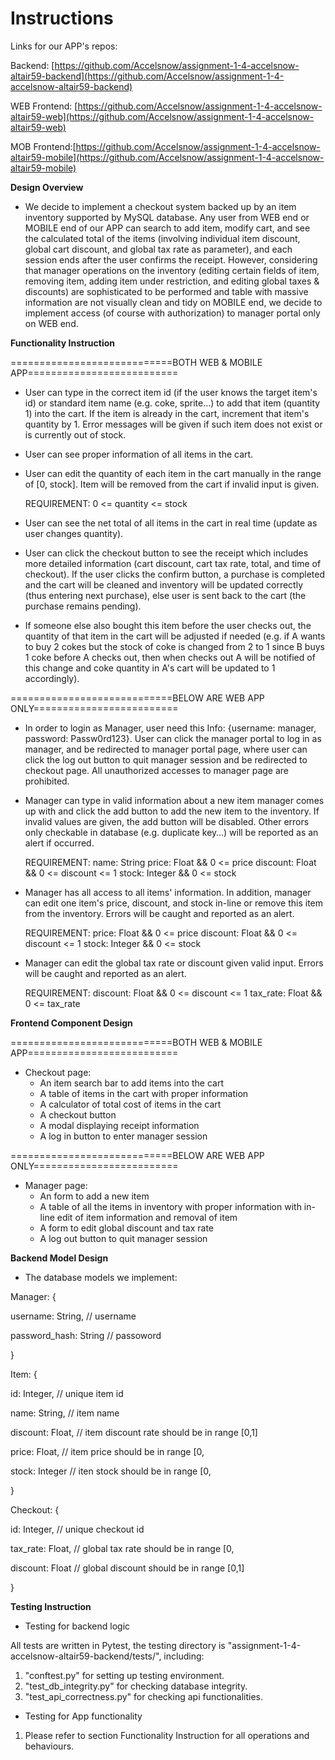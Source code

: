 # Instructions

Links for our APP&#39;s repos:

Backend: [https://github.com/Accelsnow/assignment-1-4-accelsnow-altair59-backend](https://github.com/Accelsnow/assignment-1-4-accelsnow-altair59-backend)

WEB Frontend: [https://github.com/Accelsnow/assignment-1-4-accelsnow-altair59-web](https://github.com/Accelsnow/assignment-1-4-accelsnow-altair59-web)

MOB Frontend:[https://github.com/Accelsnow/assignment-1-4-accelsnow-altair59-mobile](https://github.com/Accelsnow/assignment-1-4-accelsnow-altair59-mobile)

**Design Overview**

- We decide to implement a checkout system backed up by an item inventory supported by MySQL database. Any user from WEB end or MOBILE end of our APP can search to add item, modify cart, and see the calculated total of the items (involving individual item discount, global cart discount, and global tax rate as parameter), and each session ends after the user confirms the receipt. However, considering that manager operations on the inventory (editing certain fields of item, removing item, adding item under restriction, and editing global taxes &amp; discounts) are sophisticated to be performed and table with massive information are not visually clean and tidy on MOBILE end, we decide to implement access (of course with authorization) to manager portal only on WEB end.

**Functionality Instruction**

============================BOTH WEB &amp; MOBILE APP==========================

- User can type in the correct item id (if the user knows the target item&#39;s id) or standard item name (e.g. coke, sprite…) to add that item (quantity 1) into the cart. If the item is already in the cart, increment that item&#39;s quantity by 1. Error messages will be given if such item does not exist or is currently out of stock.

- User can see proper information of all items in the cart.

- User can edit the quantity of each item in the cart manually in the range of [0, stock]. Item will be removed from the cart if invalid input is given.

  REQUIREMENT:
  0 <= quantity <= stock

- User can see the net total of all items in the cart in real time (update as user changes quantity).

- User can click the checkout button to see the receipt which includes more detailed information (cart discount, cart tax rate, total, and time of checkout). If the user clicks the confirm button, a purchase is completed and the cart will be cleaned and inventory will be updated correctly (thus entering next purchase), else user is sent back to the cart (the purchase remains pending).

- If someone else also bought this item before the user checks out, the quantity of that item in the cart will be adjusted if needed (e.g. if A wants to buy 2 cokes but the stock of coke is changed from 2 to 1 since B buys 1 coke before A checks out, then when checks out A will be notified of this change and coke quantity in A&#39;s cart will be updated to 1 accordingly).

============================BELOW ARE WEB APP ONLY=========================

- In order to login as Manager, user need this Info: {username: manager, password: Passw0rd123}. User can click the manager portal to log in as manager, and be redirected to manager portal page, where user can click the log out button to quit manager session and be redirected to checkout page. All unauthorized accesses to manager page are prohibited.

- Manager can type in valid information about a new item manager comes up with and click the add button to add the new item to the inventory. If invalid values are given, the add button will be disabled. Other errors only checkable in database (e.g. duplicate key…) will be reported as an alert if occurred.

  REQUIREMENT:
  name: String
  price: Float &amp;&amp; 0 <= price
  discount: Float &amp;&amp; 0 <= discount <= 1
  stock: Integer &amp;&amp; 0 <= stock

- Manager has all access to all items&#39; information. In addition, manager can edit one item&#39;s price, discount, and stock in-line or remove this item from the inventory. Errors will be caught and reported as an alert.

  REQUIREMENT:
  price: Float &amp;&amp; 0 <= price
  discount: Float &amp;&amp; 0 <= discount <= 1
  stock: Integer &amp;&amp; 0 <= stock

- Manager can edit the global tax rate or discount given valid input. Errors will be caught and reported as an alert.

  REQUIREMENT:
  discount: Float &amp;&amp; 0 <= discount <= 1
  tax\_rate: Float &amp;&amp; 0 <= tax\_rate

**Frontend Component Design**

============================BOTH WEB &amp; MOBILE APP==========================

- Checkout page:
  - An item search bar to add items into the cart
  - A table of items in the cart with proper information
  - A calculator of total cost of items in the cart
  - A checkout button
  - A modal displaying receipt information
  - A log in button to enter manager session

============================BELOW ARE WEB APP ONLY=========================

- Manager page:
  - An form to add a new item
  - A table of all the items in inventory with proper information with in-line edit of item information and removal of item
  - A form to edit global discount and tax rate
  - A log out button to quit manager session

**Backend Model Design**

- The database models we implement:

Manager: {

username: String, // username

password\_hash: String // passoword

}

Item: {

id: Integer, // unique item id

name: String, // item name

discount: Float, // item discount rate should be in range [0,1]

price: Float, // item price should be in range [0,

stock: Integer // iten stock should be in range [0,

}

Checkout: {

id: Integer, // unique checkout id

tax\_rate: Float, // global tax rate should be in range [0,

discount: Float // global discount should be in range [0,1]

}

**Testing Instruction**

- Testing for backend logic

All tests are written in Pytest, the testing directory is &quot;assignment-1-4-accelsnow-altair59-backend/tests/&quot;, including:

1. &quot;conftest.py&quot; for setting up testing environment.
2. &quot;test\_db\_integrity.py&quot; for checking database integrity.
3. &quot;test\_api\_correctness.py&quot; for checking api functionalities.

- Testing for App functionality

1. Please refer to section Functionality Instruction for all operations and behaviours.
